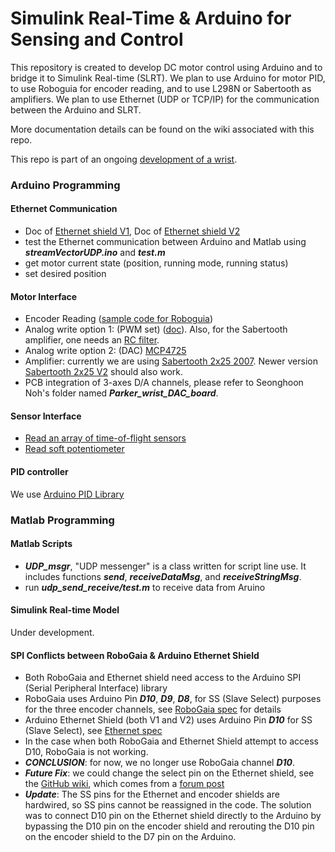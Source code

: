 # Simulink Real-Time & Arduino for Sensing and Control #
This repository is created to develop DC motor control using Arduino and to bridge it to Simulink Real-time (SLRT). We plan to use Arduino for motor PID, to use Roboguia for encoder reading, and to use L298N or Sabertooth as amplifiers. We plan to use Ethernet (UDP or TCP/IP) for the communication between the Arduino and SLRT.

More documentation details can be found on the wiki associated with this repo.

This repo is part of an ongoing [development of a wrist](https://docs.google.com/document/d/18pi1abE7RSy7YfeVbhr9RNU76l_90QLvAo3EZrTzdI8/edit?ts=5a4e6b82).

### Arduino Programming ###

#### Ethernet Communication ####
* Doc of [Ethernet shield V1](https://www.arduino.cc/en/Main/ArduinoEthernetShieldV1), Doc of [Ethernet shield V2](https://www.arduino.cc/en/Guide/ArduinoEthernetShield) 
* test the Ethernet communication between Arduino and Matlab using ***streamVectorUDP.ino*** and ***test.m***
* get motor current state (position, running mode, running status)
* set desired position

#### Motor Interface ####
* Encoder Reading ([sample code for Roboguia](https://www.robogaia.com/3-axis-encoder-conter-arduino-shield.html))
* Analog write option 1: (PWM set) ([doc](https://www.arduino.cc/reference/en/language/functions/analog-io/analogwrite/)). Also, for the Sabertooth amplifier, one needs an [RC filter](http://www.instructables.com/id/Analog-Output-Convert-PWM-to-Voltage/). 
* Analog write option 2: (DAC) [MCP4725](https://learn.adafruit.com/mcp4725-12-bit-dac-tutorial?view=all)
* Amplifier: currently we are using [Sabertooth 2x25 2007](https://www.dimensionengineering.com/datasheets/Sabertooth2x25.pdf). Newer version [Sabertooth 2x25 V2](https://www.dimensionengineering.com/datasheets/Sabertooth2x25v2.pdf) should also work.
* PCB integration of 3-axes D/A channels, please refer to Seonghoon Noh's folder named ***Parker\_wrist\_DAC\_board***.

#### Sensor Interface ####

* [Read an array of time-of-flight sensors](https://github.com/wanglong06/slrt-arduino-sensing-control/tree/master/Arduino/Read_Multiple_ToF_Sensors)
* [Read soft potentiometer](https://github.com/wanglong06/slrt-arduino-sensing-control/tree/master/Arduino/Read_Soft_Pot)

#### PID controller ####
We use [Arduino PID Library](https://playground.arduino.cc/Code/PIDLibrary)

### Matlab Programming ###

#### Matlab Scripts ####

* ***UDP\_msgr***, "UDP messenger" is a class written for script line use. It includes functions ***send***, ***receiveDataMsg***, and ***receiveStringMsg***.
* run ***udp\_send\_receive/test.m*** to receive data from Aruino

#### Simulink Real-time Model ####

Under development.

#### SPI Conflicts between RoboGaia & Arduino Ethernet Shield ####

* Both RoboGaia and Ethernet shield need access to the Arduino SPI (Serial Peripheral Interface) library
* RoboGaia uses Arduino Pin ***D10***, ***D9***, ***D8***, for SS (Slave Select) purposes for the three encoder channels, see [RoboGaia spec](https://www.robogaia.com/uploads/6/8/0/9/6809982/robogaia_arduino_encoder_shield_schematics_v3.pdf) for details
* Arduino Ethernet Shield (both V1 and V2) uses Arduino Pin ***D10*** for SS (Slave Select), see [Ethernet spec](https://www.arduino.cc/en/Reference/Ethernet)
* In the case when both RoboGaia and Ethernet Shield attempt to access D10, RoboGaia is not working.
* ***CONCLUSION***: for now, we no longer use RoboGaia channel ***D10***.
* ***Future Fix***: we could change the select pin on the Ethernet shield, see the [GitHub wiki](https://github.com/kiwisincebirth/Arduino/tree/master/Ethernet), which comes from a [forum post](http://forum.arduino.cc/index.php?topic=217423.0)
* ***Update***: The SS pins for the Ethernet and encoder shields are hardwired, so SS pins cannot be reassigned in the code. The solution was to connect D10 pin on the Ethernet shield directly to the Arduino by bypassing the D10 pin on the encoder shield and rerouting the D10 pin on the encoder shield to the D7 pin on the Arduino.
